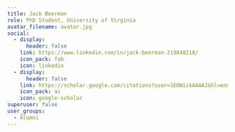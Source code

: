 ```yaml
---
title: Jack Beerman
role: PhD Student, University of Virginia
avatar_filename: avatar.jpg
social:
  - display:
      header: false
    link: https://www.linkedin.com/in/jack-beerman-219848218/
    icon_pack: fab
    icon: linkedin
  - display:
      header: false
    link: https://scholar.google.com/citations?user=1EOWiikAAAAJ&hl=en&oi=ao
    icon_pack: ai
    icon: google-scholar
superuser: false
user_groups:
  - Alumni
---
```

